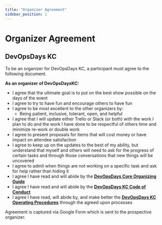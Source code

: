 ```yaml
---
title: "Organizer Agreement"
sidebar_position: 1
---
```


# Organizer Agreement
## DevOpsDays KC

To be an organizer for DevOpsDays KC, a participant must agree to the following document.

**As an organizer of DevOpsDaysKC:**

* I agree that the ultimate goal is to put on the best show possible on the days of the event
* I agree to try to have fun and encourage others to have fun
* I agree to be most excellent to the other organizers by:
  * Being patient, inclusive, tolerant, open, and helpful
* I agree that I will update either Trello or Slack (or both) with the work I plan to do and the
work I have done to be respectful of others time and minimize re-work or double work
* I agree to present proposals for items that will cost money or have impact on attendee
satisfaction  
* I agree to keep up on the updates to the best of my ability, but understand that myself
and others will need to ask for the progress of certain tasks and through those
conversations that new things will be uncovered
* I agree to admit when things are not working on a specific task and ask for help rather than hiding it
* I agree I have read and will abide by the **[DevOpsDays Core Organizing Guide](https://www.devopsdays.org/organizing/)**
* I agree I have read and will abide by the **[DevOpsDays KC Code of Conduct](https://devopsdays.org/kansas-city/conduct/)**
* I agree I have read, will abide by, and make better the **[DevOpsDays KC Operating Procedures](./operating_procedures.md)** through the agreed upon processes

Agreement is captured via Google Form which is sent to the prospective organizer.
